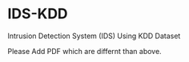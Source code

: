 # IDS-KDD
Intrusion Detection System (IDS) Using KDD Dataset

Please Add PDF which are differnt than above.

